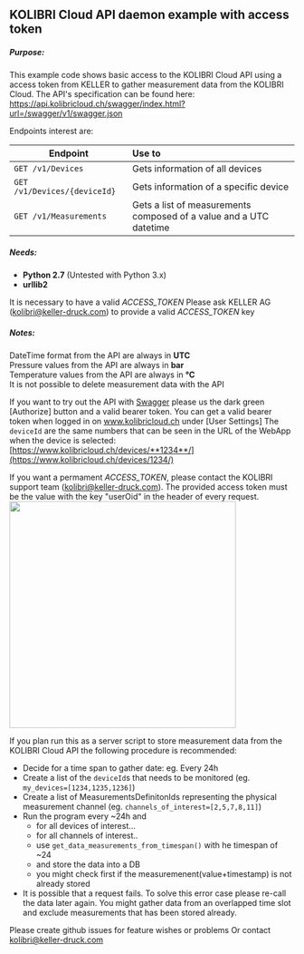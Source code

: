 ## KOLIBRI Cloud API daemon example with access token
##### Purpose:
This example code shows basic access to the KOLIBRI Cloud API using a access token from KELLER to gather measurement data from the KOLIBRI Cloud. 
The API's specification can be found here: https://api.kolibricloud.ch/swagger/index.html?url=/swagger/v1/swagger.json

Endpoints interest are:

| Endpoint      | Use to       |  
| ------------- | :----------- | 
| ```GET /v1/Devices```      | Gets information of all devices | 
| ```GET /v1/Devices/{deviceId}```     | Gets information of a specific device  | 
| ```GET /v1/Measurements``` | Gets a list of measurements composed of a value and a UTC datetime | 

##### Needs:
+ **Python 2.7**  (Untested with Python 3.x)
+ **urllib2**

 It is necessary to have a valid *ACCESS_TOKEN*
 Please ask KELLER AG (kolibri@keller-druck.com) to provide a valid *ACCESS_TOKEN* key

##### Notes:
DateTime format from the API are always in **UTC**  
Pressure values from the API are always in **bar**  
Temperature values from the API are always in **°C**  
It is not possible to delete measurement data with the API  

If you want to try out the API with [Swagger](https://api.kolibricloud.ch/swagger/index.html?url=/swagger/v1/swagger.json) please us the dark green [Authorize] button and a valid bearer token. You can get a valid bearer token when logged in on www.kolibricloud.ch under [User Settings]
The ```deviceId``` are the same numbers that can be seen in the URL of the WebApp when the device is selected: [https://www.kolibricloud.ch/devices/**1234**/](https://www.kolibricloud.ch/devices/1234/)

If you want a permament *ACCESS_TOKEN*, please contact the KOLIBRI support team (kolibri@keller-druck.com).
The provided access token must be the value with the key "userOid" in the header of every request.
<img src="https://i.imgur.com/BtOYz6h.png" width="400">

If you plan run this as a server script to store measurement data from the KOLIBRI Cloud API the following procedure is recommended:
+ Decide for a time span to gather date: eg. Every 24h
+ Create a list of the ```deviceId```s that needs to be monitored (eg. ```my_devices=[1234,1235,1236]```)
+ Create a list of MeasurementsDefinitonIds representing the physical measurement channel (eg. ```channels_of_interest=[2,5,7,8,11]```)
+ Run the program every ~24h and
  - for all devices of interest...
  - for all channels of interest..
  - use ```get_data_measurements_from_timespan()``` with he timespan of ~24
  - and store the data into a DB
  - you might check first if the measuremenent(value+timestamp) is not already stored
+ It is possible that a request fails. To solve this error case please re-call the data later again. You might gather data from an overlapped time slot and exclude measurements that has been stored already.

Please create github issues for feature wishes or problems 
Or contact kolibri@keller-druck.com
